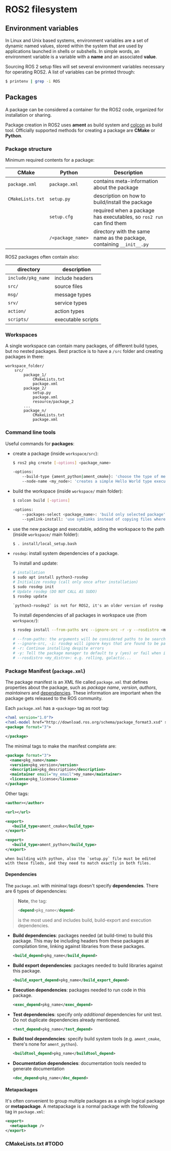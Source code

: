 # ROS2 filesystem

## Environment variables
In Linux and Unix based systems, environment variables are a set of dynamic named values, stored within the system that are used by applications launched in shells or subshells. In simple words, an environment variable is a variable with a **name** and an associated **value**.

Sourcing ROS 2 setup files will set several environment variables necessary for operating ROS2. A list of variables can be printed through:
```sh
$ printenv | grep -i ROS
```

## Packages
A package can be considered a container for the ROS2 code, organized for installation or sharing. 

Package creation in ROS2 uses **ament** as build system and [colcon](https://docs.ros.org/en/rolling/Tutorials/Colcon-Tutorial.html) as build tool. Officially supported methods for creating a package are **CMake** or **Python**.

### Package structure
Minimum required contents for a package:

|CMake				|Python				|Description|
|-------------------|-------------------|-----------|
|`package.xml`		|`package.xml`		|contains meta-information about the package
|`CMakeLists.txt`	|`setup.py`			|description on how to build/install the package
|					|`setup.cfg`		|required when a package has executables, so `ros2 run` can find them
|					|`/<package_name>`	|directory with the same name as the package, containing `__init__.py`

ROS2 packages often contain also:

|directory|description|
|---------|-----------|
|`include/pkg_name`|include headers|
|`src/`|source files|
|`msg/`|message types|
|`srv/`|service types|
|`action/`|action types|
|`scripts/`|executable scripts|

### Workspaces
A single workspace can contain many packages, of different build types, but no nested packages. Best practice is to have a `/src` folder and creating packages in there:
```
workspace_folder/
	src/
		package_1/
			CMakeLists.txt
			package.xml
		package_2/
			setup.py
			package.xml
			resource/package_2
		...
		package_n/
			CMakeLists.txt
			package.xml
```

### Command line tools
Useful commands for **packages**:
- create a package (inside `workspace/src`):
	```sh
	$ ros2 pkg create [-options] <package_name>
	
	-options:
		--build-type {ament_python|ament_cmake}: 'choose the type of method for building the package'
		--node-name <my_node>: 'creates a simple Hello World type executable in the package' 
	```
- build the workspace (inside `workspace/` main folder):
	```sh
	$ colcon build [-options]
	
	-options:
		--packages-select <package_name>: 'build only selected package'
		--symlink-install: 'use symlinks instead of copying files where possible'
	```

- use the new package and executable, adding the workspace to the path (inside `workspace/` main folder):
	```sh
	$ . install/local_setup.bash
	```

- `rosdep`: install system dependencies of a package. 
  
  To install and update:
  ```sh
  # installation
  $ sudo apt install python3-rosdep
  # Initialize rosdep (call only once after installation)
  $ sudo rosdep init
  # Update rosdep (DO NOT CALL AS SUDO)
  $ rosdep update
  ```
  ```{note}
  `python3-rosdep2` is not for ROS2, it's an older version of rosdep
  ```

  To install dependencies of all packages in workspace use (from `workspace/`):
  ```sh
  $ rosdep install --from-paths src --ignore-src -r -y --rosdistro <my_distro>
  
  # --from-paths: the arguments will be considered paths to be searched, acting on all packages found there in
  # --ignore-src, -i: rosdep will ignore keys that are found to be packages anywhere in the ROS_PACKAGE_PATH, AMENT_PREFIX_PATH or in any of the directories given by the --from-paths option
  # -r: Continue installing despite errors
  # -y: Tell the package manager to default to y (yes) or fail when installing
  # --rosdistro <my_distro>: e.g. rolling, galactic...
  ```

### Package Manifest (`package.xml`)
The package manifest is an XML file called `package.xml` that defines properties about the package, such as *package name*, *version*, *authors*, *maintainers* and [dependencies](#dependencies). These information are important when the package gets released to the ROS community.

Each `package.xml` has a `<package>` tag as root tag:
```XML
<?xml version="1.0"?>
<?xml-model href="http://download.ros.org/schema/package_format3.xsd" schematypens="http://www.w3.org/2001/XMLSchema"?>
<package format="3">

</package>
```
The minimal tags to make the manifest complete are:
```XML
<package format="3">
  <name>pkg_name</name>
  <version>pkg_version</version>
  <description>pkg_description</description>
  <maintainer email="my_email">my_name</maintainer>
  <license>pkg_license</license>
</package>
```
Other tags:
```XML
<author></author>

<url></url>

<export>
   <build_type>ament_cmake</build_type>
</export>

<export>
   <build_type>ament_python</build_type>
</export>
```

```{note}
when building with python, also the `setup.py` file must be edited with these fileds, and they need to match exactly in both files.
```

#### Dependencies
The `package.xml` with minimal tags doesn't specify **dependencies**. There are 6 types of dependencies:
> **Note**, the tag:
> ```XML
> <depend>pkg_name</depend>
> ```
> is the most used and includes build, build-export and execution dependencies.
 
- **Build dependencies**: packages needed (at build-time) to build this package. This may be including headers from these packages at compilation time, linking against libraries from these packages.
  ```XML
  <build_depend>pkg_name</build_depend>
  ```
- **Build export dependencies**: packages needed to build libraries against this package.
  ```XML
  <build_export_depend>pkg_name</build_export_depend>
  ```
- **Execution dependencies**: packages needed to run code in this package.
  ```XML
  <exec_depend>pkg_name</exec_depend>
  ```
- **Test dependencies**: specify only *additional* dependencies for unit test. Do not duplicate dependencies already mentioned.
  ```XML
  <test_depend>pkg_name</test_depend>
  ```
- **Build tool dependencies**: specify build system tools (e.g. `ament_cmake`, there's none for `ament_python`).
  ```XML
  <buildtool_depend>pkg_name</buildtool_depend>
  ```
- **Documentation dependencies**: documentation tools needed to generate documentation
  ```XML
  <doc_depend>pkg_name</doc_depend>
  ```

#### Metapackages
It's often convenient to group multiple packages as a single logical package or **metapackage**. A metapackage is a normal package with the following tag in `package.xml`:
```XML
<export>
  <metapackage />
</export>
```

### CMakeLists.txt #TODO